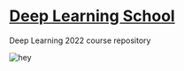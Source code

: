 # [Deep Learning School](https://dls.samcs.ru)  
Deep Learning 2022 course repository  

![hey](https://static.wixstatic.com/media/66c28f_db7a1ba3e35b4b17a6688472c889b7bf~mv2_d_2777_1254_s_2.png/v1/fill/w_560,h_252,al_c,q_85,usm_0.66_1.00_0.01,enc_auto/logo_yellow_white.png)
